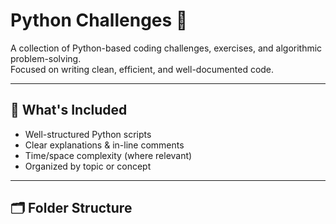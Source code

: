 # Python Challenges 🐍

A collection of Python-based coding challenges, exercises, and algorithmic problem-solving.  
Focused on writing clean, efficient, and well-documented code.

---

## 🧠 What's Included

- Well-structured Python scripts
- Clear explanations & in-line comments
- Time/space complexity (where relevant)
- Organized by topic or concept

---

## 🗂 Folder Structure


